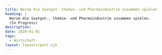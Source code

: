 ```yaml
---
title: Warum die Saatgut- Chemie- und Pharmaindustrie zusammen spielen
heading: |
  Warum die Saatgut-, Chemie- und Pharmaindustrie zusammen spielen. 
  (In Progress)
description:
date: 2020-01-01
tags:
  - Wirtschaft
layout: layouts/post.njk
---
```

